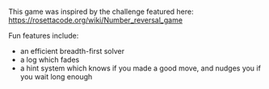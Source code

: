 This game was inspired by the challenge featured here: https://rosettacode.org/wiki/Number_reversal_game

Fun features include:
* an efficient breadth-first solver
* a log which fades
* a hint system which knows if you made a good move, and nudges you if you wait long enough

